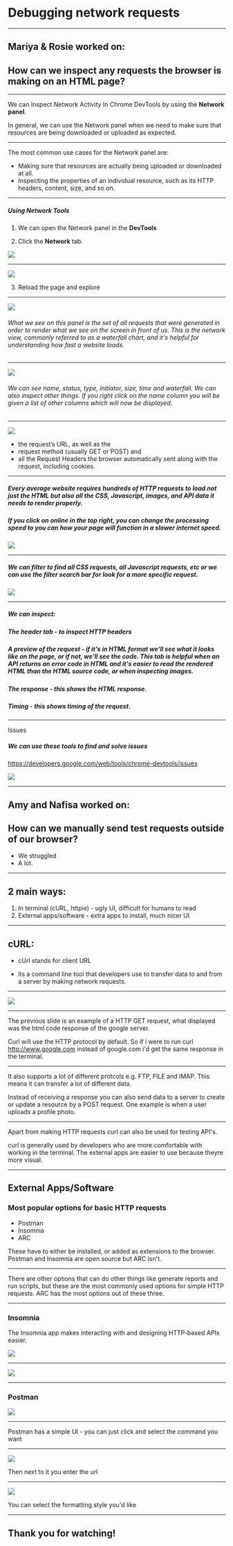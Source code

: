 # Debugging network requests 

---

## Mariya & Rosie worked on:

## How can we inspect any requests the browser is making on an HTML page?

---

We can Inspect Network Activity In Chrome DevTools by using the **Network panel**.

In general, we can use the Network panel when we need to make sure that resources are being downloaded or uploaded as expected. 

---

The most common use cases for the Network panel are:

- Making sure that resources are actually being uploaded or downloaded at all.
- Inspecting the properties of an individual resource, such as its HTTP headers, content, size, and so on.

---

##### Using Network Tools
1. We can open the Network panel in the **DevTools**

2. Click the **Network** tab.

![](https://media.giphy.com/media/f5LNjbDbSA0Q8Y28ev/giphy.gif)



---

![](https://i.imgur.com/H3rBUdm.png)

3. Reload the page and explore

---

![](https://i.imgur.com/ioFZ5CZ.jpg)
###### What we see on this panel is the set of all requests that were generated in order to render what we see on the screen in front of us. This is the network view, commonly referred to as a *waterfall chart*, and it's helpful for understanding how fast a website loads.

---

![](https://i.imgur.com/ioFZ5CZ.jpg)
###### We can see name, status, type, initiator, size, time and waterfall. We can also inspect other things. If you right click on the name column you will be given a list of other columns which will now be displayed. 


---

![](https://i.imgur.com/usuwS2M.jpg)
- the request’s URL, as well as the 
- request method (usually GET or POST) and 
- all the Request Headers the browser automatically sent along with the request, including cookies.

---

##### Every average website requires hundreds of HTTP requests to load not just the HTML but also all the CSS, Javascript, images, and API data it needs to render properly.

##### If you click on online in the top right, you can change the processing speed to you can how your page will function in a slower internet speed.

![](https://i.imgur.com/fqoc4WL.png)

---

##### We can filter to find all CSS requests, all Javascript requests, etc or we can use the filter search bar for look for a more specific request.
![](https://i.imgur.com/jwxTfW3.png)

---

##### We can inspect:
##### The header tab - to inspect HTTP headers
##### A preview of the request - if it's in HTML format we'll see what it looks like on the page, or if not, we'll see the code. *This tab is helpful when an API returns an error code in HTML and it's easier to read the rendered HTML than the HTML source code, or when inspecting images.*
##### The response - this shows the HTML response.
##### Timing - this shows timing of the request.

---
Issues

##### We can use these tools to find and solve issues

https://developers.google.com/web/tools/chrome-devtools/issues


![](https://i.imgur.com/OdQrV6L.jpg)


---

## Amy and Nafisa worked on:

## How can we manually send test requests outside of our browser?

- We struggled
- A lot.

---

## 2 main ways: 

 1) In terminal (cURL, httpie) - ugly UI, difficult for humans to read
 2) External apps/software - extra apps to install, much nicer UI

---

## cURL:

 - cUrl stands for client URL 
 
 - its a command line tool that developers use to transfer data to and from a server by making network requests.

---

![](https://i.imgur.com/9cIyTeE.png)


---

The previous slide is an example of a HTTP GET request, what displayed was the html code response of the google server.


Curl will use the HTTP protocol by default. So if i were to run curl http://www.google.com instead of google.com i'd get the same response in the terminal.

---

It also supports a lot of different protcols e.g. FTP, FILE and IMAP. This means it can transfer a lot of different data.

Instead of receiving a response you can also send data to a server to create or update a resource by a POST request. One example is when a user uploads a profile photo.

---

Apart from making HTTP requests curl can also be used for testing API's.

curl is generally used by developers who are more comfortable with working in the terminal. The external apps are easier to use because theyre more visual.

---

## External Apps/Software

### Most popular options for basic HTTP requests 

 - Postman
 - Insomnia
 - ARC

These have to either be installed, or added as extensions to the browser. Postman and Insomnia are open source but ARC isn't.

---

There are other options that can do other things like generate reports and run scripts, but these are the most commonly used options for simple HTTP requests. ARC has the most options out of these three.

---

### Insomnia

The Insomnia app makes interacting with and designing HTTP-based APIs easier.


![](https://i.imgur.com/7ZXiaAS.png)


---


![](https://i.imgur.com/CBTXzcD.png)


---

### Postman

![](https://i.imgur.com/6K8AbCR.png)

---

Postman has a simple UI - you can just click and select the command you want

---

![](https://i.imgur.com/BuuY8OQ.png)

Then next to it you enter the url

---

![](https://i.imgur.com/F2ZTVKp.png)

You can select the formatting style you'd like

---

## Thank you for watching!
